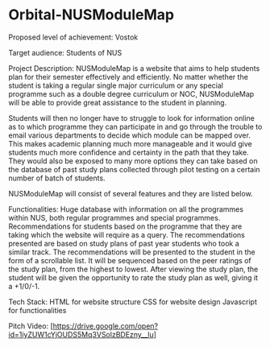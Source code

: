 # Orbital-NUSModuleMap

Proposed level of achievement: Vostok

Target audience: Students of NUS

Project Description:
NUSModuleMap is a website that aims to help students plan for their semester effectively and efficiently. No matter whether the student is taking a regular single major curriculum or any special programme such as a double degree curriculum or NOC, NUSModuleMap will be able to provide great assistance to the student in planning. 

Students will then no longer have to struggle to look for information online as to which programme they can participate in and go through the trouble to email various departments to decide which module can be mapped over. This makes academic planning much more manageable and it would give students much more confidence and certainty in the path that they take. They would also be exposed to many more options they can take based on the database of past study plans collected through pilot testing on a certain number of batch of students.

NUSModuleMap will consist of several features and they are listed below. 

Functionalities:
Huge database with information on all the programmes within NUS, both regular programmes and special programmes.
Recommendations for students based on the programme that they are taking which the website will require as a query. The recommendations presented are based on study plans of past year students who took a similar track. 
The recommendations will be presented to the student in the form of a scrollable list. It will be sequenced based on the peer ratings of the study plan, from the highest to lowest. 
After viewing the study plan, the student will be given the opportunity to rate the study plan as well, giving it a +1/0/-1.  

Tech Stack:
HTML for website structure
CSS for website design
Javascript for functionalities

Pitch Video: [https://drive.google.com/open?id=1iyZUW1cYjOUDS5Mq3VSolzBDEzny__lu]
